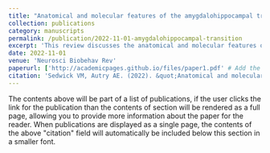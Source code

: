```yaml
---
title: "Anatomical and molecular features of the amygdalohippocampal transition area and its role in social and emotional behavior processes"
collection: publications
category: manuscripts
permalink: /publication/2022-11-01-amygdalohippocampal-transition
excerpt: 'This review discusses the anatomical and molecular features of the amygdalohippocampal transition area and its role in social and emotional behavior.'
date: 2022-11-01
venue: 'Neurosci Biobehav Rev'
paperurl: ['http://academicpages.github.io/files/paper1.pdf' # Add the actual paper link if available](https://pubmed.ncbi.nlm.nih.gov/36179917/)
citation: 'Sedwick VM, Autry AE. (2022). &quot;Anatomical and molecular features of the amygdalohippocampal transition area and its role in social and emotional behavior processes.&quot; <i>Neurosci Biobehav Rev</i>. 142:104893. doi: 10.1016/j.neubiorev.2022.104893.'
---
```


The contents above will be part of a list of publications, if the user clicks the link for the publication than the contents of section will be rendered as a full page, allowing you to provide more information about the paper for the reader. When publications are displayed as a single page, the contents of the above "citation" field will automatically be included below this section in a smaller font.
